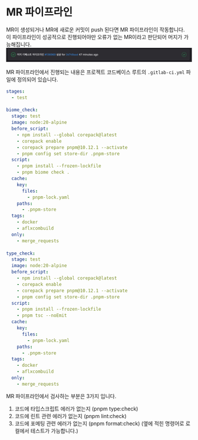 # MR 파이프라인

MR이 생성되거나 MR에 새로운 커밋이 push 된다면 MR 파이프라인이 작동합니다.  
이 파이프라인이 성공적으로 진행되어야만 오류가 없는 MR이라고 판단되어 머지가 가능해집니다.  
![image](../../uploads/4d5296288c5d5c9ba12ceb4ecefbe449/image.png)

MR 파이프라인에서 진행되는 내용은 프로젝트 코드베이스 루트의 `.gitlab-ci.yml` 파일에 정의되어 있습니다.  
``` yml
stages:
  - test

biome_check:
  stage: test
  image: node:20-alpine
  before_script:
    - npm install --global corepack@latest
    - corepack enable
    - corepack prepare pnpm@10.12.1 --activate
    - pnpm config set store-dir .pnpm-store
  script:
    - pnpm install --frozen-lockfile
    - pnpm biome check .
  cache:
    key:
      files:
        - pnpm-lock.yaml
    paths:
      - .pnpm-store
  tags:
    - docker
    - aflxcombuild
  only:
    - merge_requests

type_check:
  stage: test
  image: node:20-alpine
  before_script:
    - npm install --global corepack@latest
    - corepack enable
    - corepack prepare pnpm@10.12.1 --activate
    - pnpm config set store-dir .pnpm-store
  script:
    - pnpm install --frozen-lockfile
    - pnpm tsc --noEmit
  cache:
    key:
      files:
        - pnpm-lock.yaml
    paths:
      - .pnpm-store
  tags:
    - docker
    - aflxcombuild
  only:
    - merge_requests
```

MR 파이프라인에서 검사하는 부분은 3가지 입니다.
1. 코드에 타입스크립트 에러가 없는지 (pnpm type:check)
2. 코드에 린트 관련 에러가 없는지 (pnpm lint:check)
3. 코드에 포메팅 관련 에러가 없는지 (pnpm format:check)
(옆에 적힌 명령어로 로컬에서 테스트가 가능합니다.)